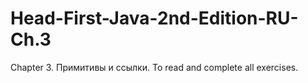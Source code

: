 # Head-First-Java-2nd-Edition-RU-Ch.3

Chapter 3. Примитивы и ссылки. To read and complete all exercises.
